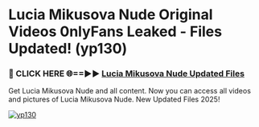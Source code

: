 # Lucia Mikusova Nude Original Videos 0nlyFans Leaked - Files Updated! (yp130)

<h3>🔴 CLICK HERE 🌐==►► <a href="https://tinyurl.com/4mcuefdz" rel="nofollow">Lucia Mikusova Nude Updated Files</a></h3>

Get Lucia Mikusova Nude and all content. Now you can access all videos and pictures of Lucia Mikusova Nude. New Updated Files 2025!

[![yp130](https://i.imgur.com/StAQSOY.gif)](https://tinyurl.com/4mcuefdz)
